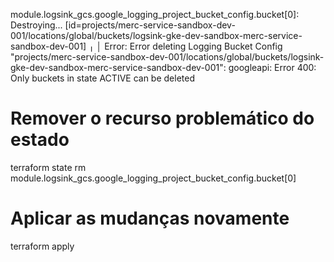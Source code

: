 
module.logsink_gcs.google_logging_project_bucket_config.bucket[0]: Destroying... [id=projects/merc-service-sandbox-dev-001/locations/global/buckets/logsink-gke-dev-sandbox-merc-service-sandbox-dev-001]
╷
│ Error: Error deleting Logging Bucket Config "projects/merc-service-sandbox-dev-001/locations/global/buckets/logsink-gke-dev-sandbox-merc-service-sandbox-dev-001": googleapi: Error 400: Only buckets in state ACTIVE can be deleted


# Remover o recurso problemático do estado
terraform state rm module.logsink_gcs.google_logging_project_bucket_config.bucket[0]

# Aplicar as mudanças novamente
terraform apply
